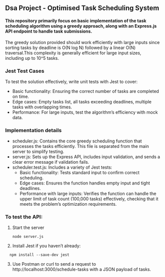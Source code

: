 ## Dsa Project - Optimised Task Scheduling System
#### This repository primarily focus on basic implementation of the task scheduling algorithm using a greedy approach, along with an Express.js API endpoint to handle task submissions.
The greedy solution provided should work efficiently with large inputs since sorting tasks by deadline is O(N log N)  followed by a linear O(N) traversal.This complexity is generally efficient for large input sizes, including up to
10^5 tasks.
### Jest Test Cases
To test the solution effectively, write unit tests with Jest to cover:
- Basic functionality: Ensuring the correct number of tasks are completed on time.
- Edge cases: Empty tasks list, all tasks exceeding deadlines, multiple tasks with overlapping times.
- Performance: For large inputs, test the algorithm’s efficiency with mock data.

### Implementation details
- scheduler.js: Contains the core greedy scheduling function that processes the tasks efficiently. This file is separated from the main server to simplify testing.
- server.js: Sets up the Express API, includes input validation, and sends a clear error message if validation fails.
- scheduler.test.js: Includes a variety of Jest tests:
    - Basic functionality: Tests standard input to confirm correct scheduling.
    - Edge cases: Ensures the function handles empty input and tight deadlines.
    - Performance with large inputs: Verifies the function can handle the upper limit of task count (100,000 tasks) effectively, checking that it meets the problem’s optimization requirements.

### To test the API:

1. Start the server
   ```
   node server.js
   ```
2. Install Jest if you haven’t already:
 ```
   npm install --save-dev jest
```
3. Use Postman or curl to send a request to http://localhost:3000/schedule-tasks with a JSON payload of tasks.
